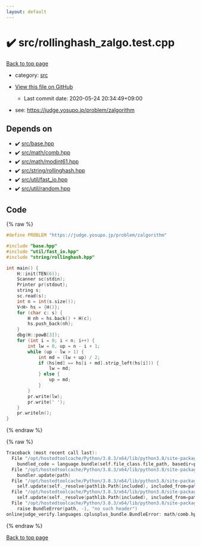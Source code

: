 ```yaml
---
layout: default
---
```


<!-- mathjax config similar to math.stackexchange -->
<script type="text/javascript" async
  src="https://cdnjs.cloudflare.com/ajax/libs/mathjax/2.7.5/MathJax.js?config=TeX-MML-AM_CHTML">
</script>
<script type="text/x-mathjax-config">
  MathJax.Hub.Config({
    TeX: { equationNumbers: { autoNumber: "AMS" }},
    tex2jax: {
      inlineMath: [ ['$','$'] ],
      processEscapes: true
    },
    "HTML-CSS": { matchFontHeight: false },
    displayAlign: "left",
    displayIndent: "2em"
  });
</script>

<script type="text/javascript" src="https://cdnjs.cloudflare.com/ajax/libs/jquery/3.4.1/jquery.min.js"></script>
<script src="https://cdn.jsdelivr.net/npm/jquery-balloon-js@1.1.2/jquery.balloon.min.js" integrity="sha256-ZEYs9VrgAeNuPvs15E39OsyOJaIkXEEt10fzxJ20+2I=" crossorigin="anonymous"></script>
<script type="text/javascript" src="../../assets/js/copy-button.js"></script>
<link rel="stylesheet" href="../../assets/css/copy-button.css" />


# :heavy_check_mark: src/rollinghash_zalgo.test.cpp

<a href="../../index.html">Back to top page</a>

* category: <a href="../../index.html#25d902c24283ab8cfbac54dfa101ad31">src</a>
* <a href="{{ site.github.repository_url }}/blob/master/src/rollinghash_zalgo.test.cpp">View this file on GitHub</a>
    - Last commit date: 2020-05-24 20:34:49+09:00


* see: <a href="https://judge.yosupo.jp/problem/zalgorithm">https://judge.yosupo.jp/problem/zalgorithm</a>


## Depends on

* :heavy_check_mark: <a href="../../library/src/base.hpp.html">src/base.hpp</a>
* :heavy_check_mark: <a href="../../library/src/math/comb.hpp.html">src/math/comb.hpp</a>
* :heavy_check_mark: <a href="../../library/src/math/modint61.hpp.html">src/math/modint61.hpp</a>
* :heavy_check_mark: <a href="../../library/src/string/rollinghash.hpp.html">src/string/rollinghash.hpp</a>
* :heavy_check_mark: <a href="../../library/src/util/fast_io.hpp.html">src/util/fast_io.hpp</a>
* :heavy_check_mark: <a href="../../library/src/util/random.hpp.html">src/util/random.hpp</a>


## Code

<a id="unbundled"></a>
{% raw %}
```cpp
#define PROBLEM "https://judge.yosupo.jp/problem/zalgorithm"

#include "base.hpp"
#include "util/fast_io.hpp"
#include "string/rollinghash.hpp"

int main() {
    H::init(TEN(6));
    Scanner sc(stdin);
    Printer pr(stdout);
    string s;
    sc.read(s);
    int n = int(s.size());
    V<H> hs = {H()};
    for (char c: s) {
        H nh = hs.back() + H(c);
        hs.push_back(nh);
    }
    dbg(H::powB[3]);
    for (int i = 0; i < n; i++) {
        int lw = 0, up = n - i + 1;
        while (up - lw > 1) {
            int md = (lw + up) / 2;
            if (hs[md] == hs[i + md].strip_left(hs[i])) {
                lw = md;
            } else {
                up = md;
            }
        }
        pr.write(lw);
        pr.write(' ');
    }
    pr.writeln();
}

```
{% endraw %}

<a id="bundled"></a>
{% raw %}
```cpp
Traceback (most recent call last):
  File "/opt/hostedtoolcache/Python/3.8.3/x64/lib/python3.8/site-packages/onlinejudge_verify/docs.py", line 349, in write_contents
    bundled_code = language.bundle(self.file_class.file_path, basedir=pathlib.Path.cwd())
  File "/opt/hostedtoolcache/Python/3.8.3/x64/lib/python3.8/site-packages/onlinejudge_verify/languages/cplusplus.py", line 172, in bundle
    bundler.update(path)
  File "/opt/hostedtoolcache/Python/3.8.3/x64/lib/python3.8/site-packages/onlinejudge_verify/languages/cplusplus_bundle.py", line 282, in update
    self.update(self._resolve(pathlib.Path(included), included_from=path))
  File "/opt/hostedtoolcache/Python/3.8.3/x64/lib/python3.8/site-packages/onlinejudge_verify/languages/cplusplus_bundle.py", line 282, in update
    self.update(self._resolve(pathlib.Path(included), included_from=path))
  File "/opt/hostedtoolcache/Python/3.8.3/x64/lib/python3.8/site-packages/onlinejudge_verify/languages/cplusplus_bundle.py", line 162, in _resolve
    raise BundleError(path, -1, "no such header")
onlinejudge_verify.languages.cplusplus_bundle.BundleError: math/comb.hpp: line -1: no such header

```
{% endraw %}

<a href="../../index.html">Back to top page</a>

